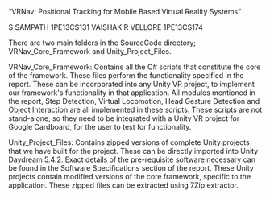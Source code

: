 
“VRNav: Positional Tracking for Mobile Based Virtual Reality Systems”

S SAMPATH	1PE13CS131
VAISHAK R VELLORE	1PE13CS174


There are two main folders in the SourceCode directory; VRNav_Core_Framework and Unity_Project_Files.

VRNav_Core_Framework:
Contains all the C# scripts that constitute the core of the framework. These files perform the functionality specified in the report.
These can be incorporated into any Unity VR project, to implement our framework's functionality in that application. All modules mentioned in the report, Step Detection, Virtual Locomotion, Head Gesture Detection and Object Interaction are all implemented in these scripts. These scripts are not stand-alone, so they need to be integrated with a Unity VR project for Google Cardboard, for the user to test for functionality.

Unity_Project_Files:
Contains zipped versions of complete Unity projects that we have built for the project. These can be directly imported into Unity Daydream 5.4.2.
Exact details of the pre-requisite software necessary can be found in the Software Specifications section of the report.
These Unity projects contain modified versions of the core framework, specific to the application. These zipped files can be extracted using 7Zip extractor.